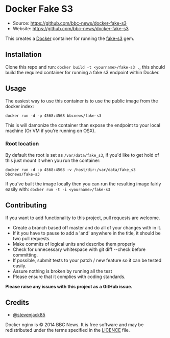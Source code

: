 # Docker Fake S3

 * Source: https://github.com/bbc-news/docker-fake-s3
 * Website: https://github.com/bbc-news/docker-fake-s3

This creates a [Docker](http://docker.io) container for running the [fake-s3](https://github.com/jubos/fake-s3) gem.


## Installation

Clone this repo and run: `docker build -t <yourname>/fake-s3 .`, this should build
the required container for running a fake s3 endpoint within Docker.


## Usage

The easiest way to use this container is to use the public image from the docker index:

`docker run -d -p 4568:4568 bbcnews/fake-s3`

This is will damonize the container than expose the endpoint to your local machine (Or VM if you're running on OSX).

### Root location

By default the root is set as `/var/data/fake_s3`, if you'd like to get hold of this just mount it when you run the container:


`docker run -d -p 4568:4568 -v /host/dir:/var/data/fake_s3 bbcnews/fake-s3`



If you've built the image locally then you can run the resulting image fairly easily with: `docker run -t -i <yourname>/fake-s3`


## Contributing

If you want to add functionality to this project, pull requests are welcome.

 * Create a branch based off master and do all of your changes with in it.
 * If it you have to pause to add a 'and' anywhere in the title, it should be two pull requests.
 * Make commits of logical units and describe them properly
 * Check for unnecessary whitespace with git diff --check before committing.
 * If possible, submit tests to your patch / new feature so it can be tested easily.
 * Assure nothing is broken by running all the test
 * Please ensure that it complies with coding standards.

**Please raise any issues with this project as a GitHub issue.**


## Credits

 * [@stevenjack85](https://twitter.com/stevenjack85)

Docker nginx is © 2014 BBC News. It is free software and may be redistributed under the terms
specified in the
[LICENCE](https://github.com/bbc-news/docker-fake-s3/tree/master/LICENCE) file.
